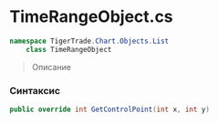 
# TimeRangeObject.cs
```csharp
namespace TigerTrade.Chart.Objects.List  
    class TimeRangeObject
```

> Описание

### Синтаксис
```csharp
public override int GetControlPoint(int x, int y)
```
